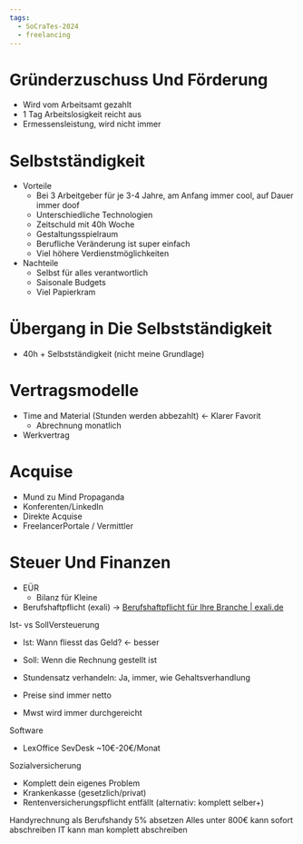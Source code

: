 ```yaml
---
tags:
  - SoCraTes-2024
  - freelancing
---
```

# Gründerzuschuss Und Förderung

- Wird vom Arbeitsamt gezahlt
- 1 Tag Arbeitslosigkeit reicht aus
- Ermessensleistung, wird nicht immer

# Selbstständigkeit

- Vorteile
	- Bei 3 Arbeitgeber für je 3-4 Jahre, am Anfang immer cool, auf Dauer immer doof
	- Unterschiedliche Technologien
	- Zeitschuld mit 40h Woche
	- Gestaltungsspielraum
	- Berufliche Veränderung ist super einfach
	- Viel höhere Verdienstmöglichkeiten
- Nachteile
	- Selbst für alles verantwortlich
	- Saisonale Budgets
	- Viel Papierkram

# Übergang in Die Selbstständigkeit

- 40h + Selbstständigkeit (nicht meine Grundlage)

# Vertragsmodelle

- Time and Material (Stunden werden abbezahlt) <- Klarer Favorit
	- Abrechnung monatlich
- Werkvertrag

# Acquise

- Mund zu Mind Propaganda
- Konferenten/LinkedIn
- Direkte Acquise
- FreelancerPortale / Vermittler

# Steuer Und Finanzen

- EÜR
	- Bilanz für Kleine
- Berufshaftpflicht (exali) -> [Berufshaftpflicht für Ihre Branche | exali.de](https://www.exali.de/Berufshaftpflicht,5752.php)

Ist- vs SollVersteuerung

- Ist: Wann fliesst das Geld? <- besser
- Soll: Wenn die Rechnung gestellt ist

- Stundensatz verhandeln: Ja, immer, wie Gehaltsverhandlung
- Preise sind immer netto
- Mwst wird immer durchgereicht

Software
- LexOffice SevDesk ~10€-20€/Monat

Sozialversicherung
- Komplett dein eigenes Problem
- Krankenkasse (gesetzlich/privat)
- Rentenversicherungspflicht entfällt (alternativ: komplett selber+)

Handyrechnung als Berufshandy
5% absetzen
Alles unter 800€ kann sofort abschreiben
IT kann man komplett abschreiben
